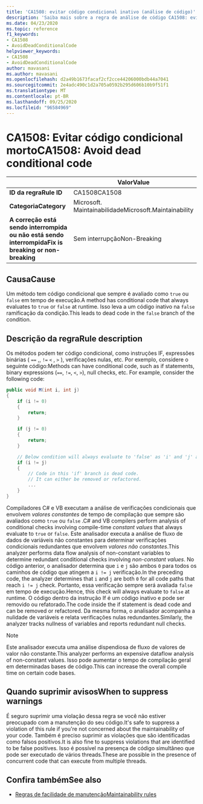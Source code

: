 ```yaml
---
title: 'CA1508: evitar código condicional inativo (análise de código)'
description: 'Saiba mais sobre a regra de análise de código CA1508: evitar código condicional inativo'
ms.date: 04/23/2020
ms.topic: reference
f1_keywords:
- CA1508
- AvoidDeadConditionalCode
helpviewer_keywords:
- CA1508
- AvoidDeadConditionalCode
author: mavasani
ms.author: mavasani
ms.openlocfilehash: d2a49b1673facaf2cf2cce44206000bdb44a7041
ms.sourcegitcommit: 2e4adc490c1d2a705a0592b295d606b10b9f51f1
ms.translationtype: MT
ms.contentlocale: pt-BR
ms.lasthandoff: 09/25/2020
ms.locfileid: "96584969"
---
```

# <a name="ca1508-avoid-dead-conditional-code"></a><span data-ttu-id="94f61-103">CA1508: Evitar código condicional morto</span><span class="sxs-lookup"><span data-stu-id="94f61-103">CA1508: Avoid dead conditional code</span></span>

| | <span data-ttu-id="94f61-104">Valor</span><span class="sxs-lookup"><span data-stu-id="94f61-104">Value</span></span> |
|-|-|
| <span data-ttu-id="94f61-105">**ID da regra**</span><span class="sxs-lookup"><span data-stu-id="94f61-105">**Rule ID**</span></span> |<span data-ttu-id="94f61-106">CA1508</span><span class="sxs-lookup"><span data-stu-id="94f61-106">CA1508</span></span>|
| <span data-ttu-id="94f61-107">**Categoria**</span><span class="sxs-lookup"><span data-stu-id="94f61-107">**Category**</span></span> |<span data-ttu-id="94f61-108">Microsoft. Maintainabilidade</span><span class="sxs-lookup"><span data-stu-id="94f61-108">Microsoft.Maintainability</span></span>|
| <span data-ttu-id="94f61-109">**A correção está sendo interrompida ou não está sendo interrompida**</span><span class="sxs-lookup"><span data-stu-id="94f61-109">**Fix is breaking or non-breaking**</span></span> |<span data-ttu-id="94f61-110">Sem interrupção</span><span class="sxs-lookup"><span data-stu-id="94f61-110">Non-Breaking</span></span>|

## <a name="cause"></a><span data-ttu-id="94f61-111">Causa</span><span class="sxs-lookup"><span data-stu-id="94f61-111">Cause</span></span>

<span data-ttu-id="94f61-112">Um método tem código condicional que sempre é avaliado como `true` ou `false` em tempo de execução.</span><span class="sxs-lookup"><span data-stu-id="94f61-112">A method has conditional code that always evaluates to `true` or `false` at runtime.</span></span> <span data-ttu-id="94f61-113">Isso leva a um código inativo na `false` ramificação da condição.</span><span class="sxs-lookup"><span data-stu-id="94f61-113">This leads to dead code in the `false` branch of the condition.</span></span>

## <a name="rule-description"></a><span data-ttu-id="94f61-114">Descrição da regra</span><span class="sxs-lookup"><span data-stu-id="94f61-114">Rule description</span></span>

<span data-ttu-id="94f61-115">Os métodos podem ter código condicional, como instruções IF, expressões binárias ( `==` ,, `!=` `<` , `>` ), verificações nulas, etc. Por exemplo, considere o seguinte código:</span><span class="sxs-lookup"><span data-stu-id="94f61-115">Methods can have conditional code, such as if statements, binary expressions (`==`, `!=`, `<`, `>`), null checks, etc. For example, consider the following code:</span></span>

```csharp
public void M(int i, int j)
{
    if (i != 0)
    {
        return;
    }

    if (j != 0)
    {
        return;
    }

    // Below condition will always evaluate to 'false' as 'i' and 'j' are both '0' here.
    if (i != j)
    {
        // Code in this 'if' branch is dead code.
        // It can either be removed or refactored.
        ...
    }
}
```

<span data-ttu-id="94f61-116">Compiladores C# e VB executam a análise de verificações condicionais que envolvem _valores constantes_ de tempo de compilação que sempre são avaliados como `true` ou `false` .</span><span class="sxs-lookup"><span data-stu-id="94f61-116">C# and VB compilers perform analysis of conditional checks involving compile-time _constant values_ that always evaluate to `true` or `false`.</span></span> <span data-ttu-id="94f61-117">Este analisador executa a análise de fluxo de dados de variáveis não constantes para determinar verificações condicionais redundantes que envolvem _valores não constantes_.</span><span class="sxs-lookup"><span data-stu-id="94f61-117">This analyzer performs data flow analysis of non-constant variables to determine redundant conditional checks involving _non-constant values_.</span></span> <span data-ttu-id="94f61-118">No código anterior, o analisador determina que `i` e `j` são ambos `0` para todos os caminhos de código que atingem a `i != j` verificação.</span><span class="sxs-lookup"><span data-stu-id="94f61-118">In the preceding code, the analyzer determines that `i` and `j` are both `0` for all code paths that reach `i != j` check.</span></span> <span data-ttu-id="94f61-119">Portanto, essa verificação sempre será avaliada `false` em tempo de execução.</span><span class="sxs-lookup"><span data-stu-id="94f61-119">Hence, this check will always evaluate to `false` at runtime.</span></span> <span data-ttu-id="94f61-120">O código dentro da instrução If é um código inativo e pode ser removido ou refatorado.</span><span class="sxs-lookup"><span data-stu-id="94f61-120">The code inside the if statement is dead code and can be removed or refactored.</span></span> <span data-ttu-id="94f61-121">Da mesma forma, o analisador acompanha a nulidade de variáveis e relata verificações nulas redundantes.</span><span class="sxs-lookup"><span data-stu-id="94f61-121">Similarly, the analyzer tracks nullness of variables and reports redundant null checks.</span></span>

> [!NOTE]
> <span data-ttu-id="94f61-122">Este analisador executa uma análise dispendiosa de fluxo de valores de valor não constante.</span><span class="sxs-lookup"><span data-stu-id="94f61-122">This analyzer performs an expensive dataflow analysis of non-constant values.</span></span> <span data-ttu-id="94f61-123">Isso pode aumentar o tempo de compilação geral em determinadas bases de código.</span><span class="sxs-lookup"><span data-stu-id="94f61-123">This can increase the overall compile time on certain code bases.</span></span>

## <a name="when-to-suppress-warnings"></a><span data-ttu-id="94f61-124">Quando suprimir avisos</span><span class="sxs-lookup"><span data-stu-id="94f61-124">When to suppress warnings</span></span>

<span data-ttu-id="94f61-125">É seguro suprimir uma violação dessa regra se você não estiver preocupado com a manutenção do seu código.</span><span class="sxs-lookup"><span data-stu-id="94f61-125">It's safe to suppress a violation of this rule if you're not concerned about the maintainability of your code.</span></span> <span data-ttu-id="94f61-126">Também é preciso suprimir as violações que são identificadas como falsos positivos.</span><span class="sxs-lookup"><span data-stu-id="94f61-126">It is also fine to suppress violations that are identified to be false positives.</span></span> <span data-ttu-id="94f61-127">Isso é possível na presença de código simultâneo que pode ser executado de vários threads.</span><span class="sxs-lookup"><span data-stu-id="94f61-127">These are possible in the presence of concurrent code that can execute from multiple threads.</span></span>

## <a name="see-also"></a><span data-ttu-id="94f61-128">Confira também</span><span class="sxs-lookup"><span data-stu-id="94f61-128">See also</span></span>

- [<span data-ttu-id="94f61-129">Regras de facilidade de manutenção</span><span class="sxs-lookup"><span data-stu-id="94f61-129">Maintainability rules</span></span>](maintainability-warnings.md)

